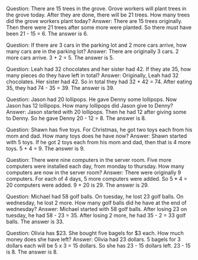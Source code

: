 Question: There are 15 trees in the grove. Grove workers will plant trees in the grove today. After they are done, there will be 21 trees. How many trees did the grove workers plant today?
Answer: There are 15 trees originally. Then there were 21 trees after some more were planted. So there must have been 21 - 15 = 6. The answer is 6.


Question: If there are 3 cars in the parking lot and 2 more cars arrive, how many cars are in the parking lot?
Answer: There are originally 3 cars. 2 more cars arrive. 3 + 2 = 5. The answer is 5.


Question: Leah had 32 chocolates and her sister had 42. If they ate 35, how many pieces do they have left in total?
Answer: Originally, Leah had 32 chocolates. Her sister had 42. So in total they had 32 + 42 = 74. After eating 35, they had 74 - 35 = 39. The answer is 39.


Question: Jason had 20 lollipops. He gave Denny some lollipops. Now Jason has 12 lollipops. How many lollipops did Jason give to Denny?
Answer: Jason started with 20 lollipops. Then he had 12 after giving some to Denny. So he gave Denny 20 - 12 = 8. The answer is 8.


Question: Shawn has five toys. For Christmas, he got two toys each from his mom and dad. How many toys does he have now?
Answer: Shawn started with 5 toys. If he got 2 toys each from his mom and dad, then that is 4 more toys. 5 + 4 = 9. The answer is 9.


Question: There were nine computers in the server room. Five more computers were installed each day, from monday to thursday. How many computers are now in the server room?
Answer: There were originally 9 computers. For each of 4 days, 5 more computers were added. So 5 * 4 = 20 computers were added. 9 + 20 is 29. The answer is 29.


Question: Michael had 58 golf balls. On tuesday, he lost 23 golf balls. On wednesday, he lost 2 more. How many golf balls did he have at the end of wednesday?
Answer: Michael started with 58 golf balls. After losing 23 on tuesday, he had 58 - 23 = 35. After losing 2 more, he had 35 - 2 = 33 golf balls. The answer is 33.


Question: Olivia has $23. She bought five bagels for $3 each. How much money does she have left?
Answer: Olivia had 23 dollars. 5 bagels for 3 dollars each will be 5 x 3 = 15 dollars. So she has 23 - 15 dollars left. 23 - 15 is 8. The answer is 8.